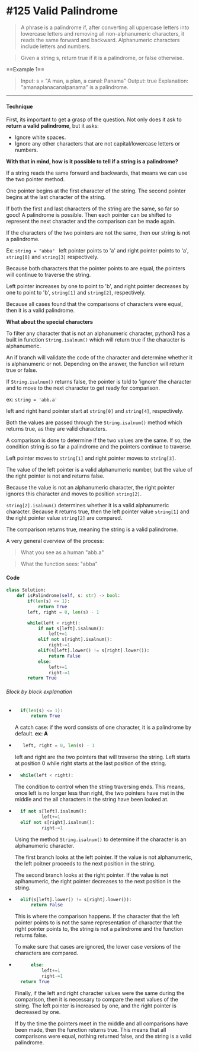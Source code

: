 # #125 Valid Palindrome

> A phrase is a palindrome if, after converting all uppercase letters into lowercase letters and removing all non-alphanumeric characters, it reads the same forward and backward. Alphanumeric characters include letters and numbers.

> Given a string s, return true if it is a palindrome, or false otherwise.

==Example 1==

> Input: s = "A man, a plan, a canal: Panama"
> Output: true
> Explanation: "amanaplanacanalpanama" is a palindrome.

---

#### Technique

First, its important to get a grasp of the question.
Not only does it ask to **return a valid palindrome**, but it asks:

- Ignore white spaces.
- Ignore any other characters that are not capital/lowercase letters or numbers.

**With that in mind, how is it possible to tell if a string is a palindrome?**

If a string reads the same forward and backwards, that means we can use the two pointer method.

One pointer begins at the first character of the string. The second pointer begins at the last character of the string.

If both the first and last characters of the string are the same, so far so good! A palindrome is possible. Then each pointer can be shifted to represent the next character and the comparison can be made again.

If the characters of the two pointers are not the same, then our string is not a palindrome.

Ex:
`string = "abba" `
left pointer points to 'a' and right pointer points to 'a', `string[0]` and `string[3]` respectively.

Because both characters that the pointer points to are equal, the pointers will continue to traverse the string.

Left pointer increases by one to point to 'b', and right pointer decreases by one to point to 'b', `string[1]` and `string[2]`, respectively.

Because all cases found that the comparisons of characters were equal, then it is a valid palindrome.

**What about the special characters**

To filter any character that is not an alphanumeric character, python3 has a built in function `String.isalnum()` which will return true if the character is alphanumeric.

An if branch will validate the code of the character and determine whether it is alphanumeric or not. Depending on the answer, the function will return true or false.

If `String.isalnum()` returns false, the pointer is told to 'ignore' the character and to move to the next character to get ready for comparison.

ex:
`string = 'abb.a'`

left and right hand pointer start at `string[0]` and `string[4]`, respectively.

Both the values are passed through the `String.isalnum()` method which returns true, as they are valid characters.

A comparison is done to determine if the two values are the same. If so, the condition string is so far a palindrome and the pointers continue to traverse.

Left pointer moves to `string[1]` and right pointer moves to `string[3]`.

The value of the left pointer is a valid alphanumeric number, but the value of the right pointer is not and returns false.

Because the value is not an alphanumeric character, the right pointer ignores this character and moves to position `string[2]`.

`string[2].isalnum()` determines whether it is a valid alphanumeric character. Because it returns true, then the left pointer value `string[1]` and the right pointer value `string[2]` are compared.

The comparison returns true, meaning the string is a valid palindrome.

A very general overview of the process:

> What you see as a human "abb.a"

> What the function sees: "abba"

#### Code

```python
class Solution:
    def isPalindrome(self, s: str) -> bool:
        if(len(s) <= 1):
            return True
        left, right = 0, len(s) - 1

        while(left < right):
            if not s[left].isalnum():
                left+=1
            elif not s[right].isalnum():
                right-=1
            elif(s[left].lower() != s[right].lower()):
                return False
            else:
                left+=1
                right-=1
        return True


```

###### Block by block explanation

- ```python
    if(len(s) <= 1):
        return True
  ```

  A catch case: if the word consists of one character, it is a palindrome by default. **ex: A**
  <br />

- ```python
     left, right = 0, len(s) - 1
  ```

  left and right are the two pointers that will traverse the string. Left starts at position 0 while right starts at the last position of the string.
  <br />

- ```python
    while(left < right):
  ```
  The condition to control when the string traversing ends. This means, once left is no longer less than right, the two pointers have met in the middle and the all characters in the string have been looked at.
  <br />
- ```python
    if not s[left].isalnum():
            left+=1
    elif not s[right].isalnum():
            right-=1
  ```

  Using the method `String.isalnum()` to determine if the character is an alphanumeric character.

  The first branch looks at the left pointer. If the value is not alphanumeric, the left poitner proceeds to the next position in the string.

  The second branch looks at the right pointer. If the value is not aplhanumeric, the right pointer decreases to the next position in the string.
  <br />

- ```python
    elif(s[left].lower() != s[right].lower()):
        return False
  ```

  This is where the comparison happens.
  If the character that the left pointer points to is not the same representation of character that the right pointer points to, the string is not a palindrome and the function returns false.

  To make sure that cases are ignored, the lower case versions of the characters are compared.

- ```python
        else:
            left+=1
            right-=1
    return True
  ```

  Finally, if the left and right character values were the same during the comparison, then it is necessary to compare the next values of the string. The left pointer is increased by one, and the right pointer is decreased by one.

  If by the time the pointers meet in the middle and all comparisons have been made, then the function returns true. This means that all comparisons were equal, nothing returned false, and the string is a valid palindrome.
